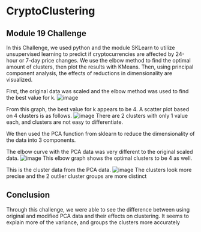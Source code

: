 # CryptoClustering

## Module 19 Challenge

In this Challenge, we used python and the module SKLearn to utilize unsupervised learning to predict if cryptocurrencies are affected by 24-hour or 7-day price changes. We use the elbow method to find the optimal amount of clusters, then plot the results with KMeans. Then, using principal component analysis, the effects of reductions in dimensionality are visualized. 

First, the original data was scaled and the elbow method was used to find the best value for k. 
![image](https://github.com/andymatsuura/CryptoClustering/assets/150174589/6d15cf21-6ff7-4b9d-b2a0-e606b110b127)

From this graph, the best value for k appears to be 4. A scatter plot based on 4 clusters is as follows.
![image](https://github.com/andymatsuura/CryptoClustering/assets/150174589/027a8d30-1a3b-44f2-a9e0-8972dd826936)
There are 2 clusters with only 1 value each, and clusters are not easy to differentiate. 

We then used the PCA function from sklearn to reduce the dimensionality of the data into 3 components. 

The elbow curve with the PCA data was very different to the original scaled data. 
![image](https://github.com/andymatsuura/CryptoClustering/assets/150174589/0dbc05fd-60e4-40c9-873e-7b65afd1ca92)
This elbow graph shows the optimal clusters to be 4 as well.

This is the cluster data from the PCA data. 
![image](https://github.com/andymatsuura/CryptoClustering/assets/150174589/a9f37e0f-789d-4133-97d6-ddd3367246d0)
The clusters look more precise and the 2 outlier cluster groups are more distinct

## Conclusion

Through this challenge, we were able to see the difference between using original and modified PCA data and their effects on clustering. It seems to explain more of the variance, and groups the clusters more accurately
